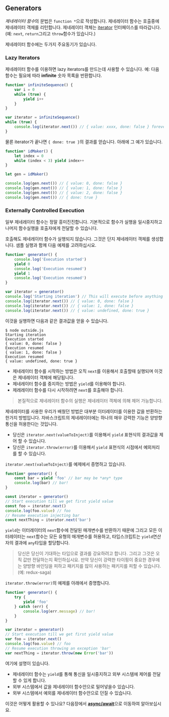 ## Generators

*제네레이터 함수*의 문법은 `function *`으로 작성합니다. 제네레이터 함수는 호출중에 제네레이터 객체를 리턴합니다. 제네레이터 객체는 [iterator][iterator] 인터페이스를 따라갑니다. (예: `next`, `return`그리고 `throw`함수가 있습니다.)

제네레이터 함수에는 두가지 주요동기가 있습니다.

### Lazy Iterators

제네레이터 함수를 이용하면 lazy iterators를 만드는데 사용할 수 있습니다. 예: 다음 함수는 필요에 따라 **infinite** 숫자 목록을 반환합니다.

```ts
function* infiniteSequence() {
    var i = 0
    while (true) {
        yield i++
    }
}

var iterator = infiniteSequence()
while (true) {
    console.log(iterator.next()) // { value: xxxx, done: false } forever and ever
}
```

물론 iterator가 끝나면 `{ done: true }`의 결과를 얻습니다. 아래에 그 예가 있습니다.

```ts
function* idMaker() {
    let index = 0
    while (index < 3) yield index++
}

let gen = idMaker()

console.log(gen.next()) // { value: 0, done: false }
console.log(gen.next()) // { value: 1, done: false }
console.log(gen.next()) // { value: 2, done: false }
console.log(gen.next()) // { done: true }
```

### Externally Controlled Execution

일부 제네레이터 함수는 정말 흥미진진합니다. 기본적으로 함수가 실행을 일시중지하고 나머지 함수실행을 호출자에게 전달할 수 있습니다.

호출해도 제네레이터 함수가 실행되지 않습니다. 그것은 단지 제네레이터 객체를 생성합니다. 샘플 실행과 함께 다음 예제를 고려하십시요.

```ts
function* generator() {
    console.log('Execution started')
    yield 0
    console.log('Execution resumed')
    yield 1
    console.log('Execution resumed')
}

var iterator = generator()
console.log('Starting iteration') // This will execute before anything in the generator function body executes
console.log(iterator.next()) // { value: 0, done: false }
console.log(iterator.next()) // { value: 1, done: false }
console.log(iterator.next()) // { value: undefined, done: true }
```

이것을 실행하면 다음과 같은 결과값을 얻을 수 있습니다.

```
$ node outside.js
Starting iteration
Execution started
{ value: 0, done: false }
Execution resumed
{ value: 1, done: false }
Execution resumed
{ value: undefined, done: true }
```

-   제네레이터 함수를 시작하는 방법은 오직 `next`를 이용해서 호출할때 실행되며 이것은 제네레이터 객체에 해당됩니다.
-   제네레이터 함수를 중지하는 방법은 `yield`를 이용해야 합니다.
-   제레레이터 함수를 다시 시작하려면 `next`를 호출해야 합니다.

> 본질적으로 제네레이터 함수의 실행은 제네레이터 객체에 의해 제어 가능합니다.

제네레이터를 사용한 우리가 배웠던 방법은 대부분 이터레이터를 이용한 값을 반환하는 한가지 방법입니다. 자바스크립트의 제네레이터에는 하나의 매우 강력한 기능은 양방향 통신을 허용한다는 것입니다.

-   당신은 `iterator.next(valueToInject)`를 이용해서 `yield` 표현식의 결과값을 제어 할 수 있습니다.
-   당신은 `iterator.throw(error)`를 이용해서 `yield` 표현식의 시점에서 예외처리를 할 수 있습니다.

`iterator.next(valueToInject)`를 예제에서 증명하고 있습니다.

```ts
function* generator() {
    const bar = yield 'foo' // bar may be *any* type
    console.log(bar) // bar!
}

const iterator = generator()
// Start execution till we get first yield value
const foo = iterator.next()
console.log(foo.value) // foo
// Resume execution injecting bar
const nextThing = iterator.next('bar')
```

`yield`는 이터레이터의 `next`함수에 전달된 매개변수를 반환하기 때문에 그리고 모든 이터레이터는 `next`함수는 모든 유형의 매개변수를 허용하고, 타입스크립트는 `yield`연산자의 결과에 `any`타입을 할당합니다.

> 당신은 당신이 기대하는 타입으로 결과를 강요하려고 합니다. 그리고 그것은 오직 값만 전달하는지 확인하십시요. 만약 당신이 강력한 타이핑이 중요한 경우에는 양방향 바인딩을 피하고 패키지를 많이 사용하는 패키지를 피할 수 있습니다. (예: redux-saga)

`iterator.throw(error)`의 예제를 아래에서 증명합니다.

```ts
function* generator() {
    try {
        yield 'foo'
    } catch (err) {
        console.log(err.message) // bar!
    }
}

var iterator = generator()
// Start execution till we get first yield value
var foo = iterator.next()
console.log(foo.value) // foo
// Resume execution throwing an exception 'bar'
var nextThing = iterator.throw(new Error('bar'))
```

여기에 설명이 있습니다.

-   제네레이터 함수는 `yield`를 통해 통신을 일시중지하고 외부 시스템에 제어를 전달할 수 있게 합니다.
-   외부 시스템에서 값을 제네레이터 함수안으로 밀어넣을수 있습니다.
-   외부 시스템에서 예외를 제네레이터 함수안으로 던질 수 있습니다.

이것은 어떻게 활용할 수 있나요? 다음장에서 [**async/await**][async-await]으로 이동하여 알아보십시요.

[iterator]: ./iterators.md
[async-await]: ./async-await.md
